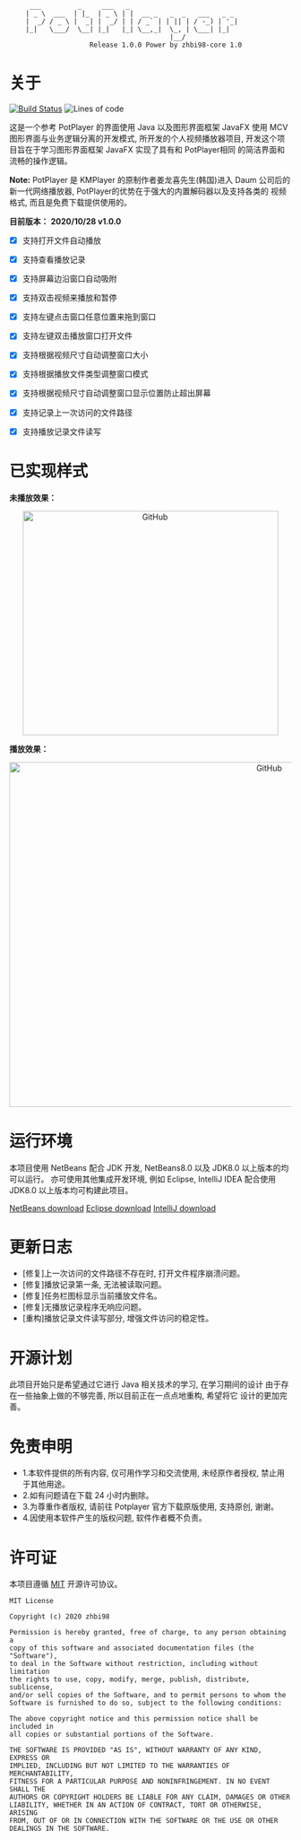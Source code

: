 
```
     ___         _     ___   _                           
    | _ \  ___  | |_  | _ \ | |  __ _   _  _   ___   _ _ 
    |  _/ / _ \ |  _| |  _/ | | / _` | | || | / -_) | '_|
    |_|   \___/  \__| |_|   |_| \__,_|  \_, | \___| |_|  
                                        |__/           
                    Release 1.0.0 Power by zhbi98-core 1.0
```

# 关于

[![Build Status](https://travis-ci.com/zhbi98/PotPlayer.svg?branch=master)](https://travis-ci.com/zhbi98/PotPlayer)
![Lines of code](https://img.shields.io/tokei/lines/github/zhbi98/PotPlayer)

这是一个参考 PotPlayer 的界面使用 Java 以及图形界面框架 JavaFX 使用 
MCV 图形界面与业务逻辑分离的开发模式, 所开发的个人视频播放器项目, 
开发这个项目旨在于学习图形界面框架 JavaFX 实现了具有和 PotPlayer相同
的简洁界面和流畅的操作逻辑。

**Note:**
PotPlayer 是 KMPlayer 的原制作者姜龙喜先生(韩国)进入 Daum 公司后的
新一代网络播放器, PotPlayer的优势在于强大的内置解码器以及支持各类的
视频格式, 而且是免费下载提供使用的。

**目前版本：**
**2020/10/28 v1.0.0**

- [x] 支持打开文件自动播放
- [x] 支持查看播放记录
- [x] 支持屏幕边沿窗口自动吸附
- [x] 支持双击视频来播放和暂停
- [x] 支持左键点击窗口任意位置来拖到窗口
- [x] 支持左键双击播放窗口打开文件
- [x] 支持根据视频尺寸自动调整窗口大小
- [x] 支持根据播放文件类型调整窗口模式
- [x] 支持根据视频尺寸自动调整窗口显示位置防止超出屏幕
- [x] 支持记录上一次访问的文件路径
- [x] 支持播放记录文件读写


# 已实现样式
**未播放效果：**

<div align=center><img align="center" src="https://github.com/zhbi98/PotPlayer/blob/master/logo/20210509181933630.jpg" alt="GitHub" title="GitHub,Social Coding" width="456" height="400"/></div>

**播放效果：**

<div align=center><img align="center" src="https://github.com/zhbi98/PotPlayer/blob/master/logo/20210509182256488.jpg" alt="GitHub" title="GitHub,Social Coding" width="912" height="615"/></div>


# 运行环境
本项目使用 NetBeans 配合 JDK 开发, NetBeans8.0 以及 JDK8.0 以上版本的均可以运行。
亦可使用其他集成开发环境, 例如 Eclipse, IntelliJ IDEA 配合使用 JDK8.0 以上版本均可构建此项目。

[NetBeans download](https://netbeans.apache.org//)
[Eclipse download](https://www.eclipse.org/downloads/)
[IntelliJ download](https://www.jetbrains.com/zh-cn/idea/promo/)


# 更新日志
- [修复]上一次访问的文件路径不存在时, 打开文件程序崩溃问题。
- [修复]播放记录第一条, 无法被读取问题。
- [修复]任务栏图标显示当前播放文件名。
- [修复]无播放记录程序无响应问题。
- [重构]播放记录文件读写部分, 增强文件访问的稳定性。


# 开源计划
此项目开始只是希望通过它进行 Java 相关技术的学习, 在学习期间的设计
由于存在一些抽象上做的不够完善, 所以目前正在一点点地重构, 希望将它
设计的更加完善。


# 免责申明
- 1.本软件提供的所有内容, 仅可用作学习和交流使用, 未经原作者授权, 禁止用于其他用途。
- 2.如有问题请在下载 24 小时内删除。
- 3.为尊重作者版权, 请前往 Potplayer 官方下载原版使用, 支持原创, 谢谢。
- 4.因使用本软件产生的版权问题, 软件作者概不负责。


# 许可证

本项目遵循 [MIT](https://opensource.org/licenses/MIT) 开源许可协议。

```
MIT License

Copyright (c) 2020 zhbi98

Permission is hereby granted, free of charge, to any person obtaining a
copy of this software and associated documentation files (the "Software"),
to deal in the Software without restriction, including without limitation
the rights to use, copy, modify, merge, publish, distribute, sublicense,
and/or sell copies of the Software, and to permit persons to whom the
Software is furnished to do so, subject to the following conditions:

The above copyright notice and this permission notice shall be included in
all copies or substantial portions of the Software.

THE SOFTWARE IS PROVIDED "AS IS", WITHOUT WARRANTY OF ANY KIND, EXPRESS OR
IMPLIED, INCLUDING BUT NOT LIMITED TO THE WARRANTIES OF MERCHANTABILITY,
FITNESS FOR A PARTICULAR PURPOSE AND NONINFRINGEMENT. IN NO EVENT SHALL THE
AUTHORS OR COPYRIGHT HOLDERS BE LIABLE FOR ANY CLAIM, DAMAGES OR OTHER
LIABILITY, WHETHER IN AN ACTION OF CONTRACT, TORT OR OTHERWISE, ARISING
FROM, OUT OF OR IN CONNECTION WITH THE SOFTWARE OR THE USE OR OTHER
DEALINGS IN THE SOFTWARE.
```
